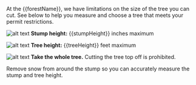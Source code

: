At the {{forestName}}, we have limitations on the size of the tree you can cut. See below
to help you measure and choose a tree that meets your permit restrictions.

![alt text](/assets/img/tree-stump-height-icon.svg "stump height")  **Stump height:** {{stumpHeight}} inches maximum

![alt text](/assets/img/tree-height-icon.svg "tree height")  **Tree height:** {{treeHeight}} feet maximum

![alt text](/assets/img/tree-top-icon.svg "no tree-topping")  **Take the whole tree.**  Cutting the tree top off is prohibited.
 
 Remove snow from around the stump so you can accurately measure the stump and tree height.
